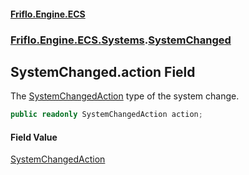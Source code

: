 #### [Friflo.Engine.ECS](index.md 'index')
### [Friflo.Engine.ECS.Systems](Friflo.Engine.ECS.Systems.md 'Friflo.Engine.ECS.Systems').[SystemChanged](SystemChanged.md 'Friflo.Engine.ECS.Systems.SystemChanged')

## SystemChanged.action Field

The [SystemChangedAction](SystemChangedAction.md 'Friflo.Engine.ECS.Systems.SystemChangedAction') type of the system change.

```csharp
public readonly SystemChangedAction action;
```

#### Field Value
[SystemChangedAction](SystemChangedAction.md 'Friflo.Engine.ECS.Systems.SystemChangedAction')